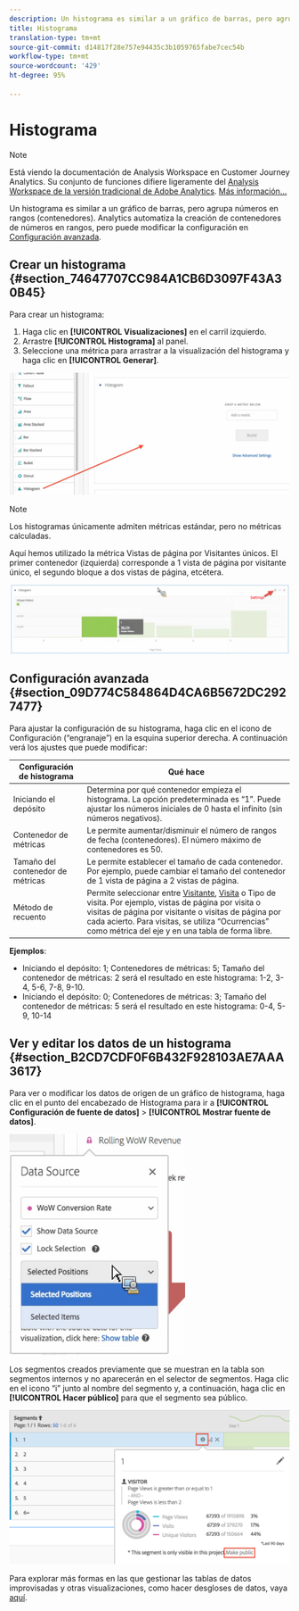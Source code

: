 ```yaml
---
description: Un histograma es similar a un gráfico de barras, pero agrupa números en rangos (contenedores).
title: Histograma
translation-type: tm+mt
source-git-commit: d14817f28e757e94435c3b1059765fabe7cec54b
workflow-type: tm+mt
source-wordcount: '429'
ht-degree: 95%

---
```



# Histograma

>[!NOTE]
>
>Está viendo la documentación de Analysis Workspace en Customer Journey Analytics. Su conjunto de funciones difiere ligeramente del [Analysis Workspace de la versión tradicional de Adobe Analytics](https://docs.adobe.com/content/help/es-ES/analytics/analyze/analysis-workspace/home.html). [Más información...](/help/getting-started/cja-aa.md)

Un histograma es similar a un gráfico de barras, pero agrupa números en rangos (contenedores). Analytics automatiza la creación de contenedores de números en rangos, pero puede modificar la configuración en [Configuración avanzada](#section_09D774C584864D4CA6B5672DC2927477).

## Crear un histograma {#section_74647707CC984A1CB6D3097F43A30B45}

Para crear un histograma:

1. Haga clic en **[!UICONTROL Visualizaciones]** en el carril izquierdo.
1. Arrastre **[!UICONTROL Histograma]** al panel.
1. Seleccione una métrica para arrastrar a la visualización del histograma y haga clic en **[!UICONTROL Generar]**.

![](assets/histogram.png)

>[!NOTE]
>
>Los histogramas únicamente admiten métricas estándar, pero no métricas calculadas.

Aquí hemos utilizado la métrica Vistas de página por Visitantes únicos. El primer contenedor (izquierda) corresponde a 1 vista de página por visitante único, el segundo bloque a dos vistas de página, etcétera.

![](assets/histogram2.png)

## Configuración avanzada {#section_09D774C584864D4CA6B5672DC2927477}

Para ajustar la configuración de su histograma, haga clic en el icono de Configuración (“engranaje”) en la esquina superior derecha. A continuación verá los ajustes que puede modificar:

| Configuración de histograma | Qué hace |
|---|---|
| Iniciando el depósito | Determina por qué contenedor empieza el histograma. La opción predeterminada es “1”. Puede ajustar los números iniciales de 0 hasta el infinito (sin números negativos). |
| Contenedor de métricas | Le permite aumentar/disminuir el número de rangos de fecha (contenedores). El número máximo de contenedores es 50. |
| Tamaño del contenedor de métricas | Le permite establecer el tamaño de cada contenedor. Por ejemplo, puede cambiar el tamaño del contenedor de 1 vista de página a 2 vistas de página. |
| Método de recuento | Permite seleccionar entre [Visitante](https://docs.adobe.com/content/help/en/analytics/components/metrics/unique-visitors.html), [Visita](https://docs.adobe.com/content/help/en/analytics/components/metrics/visits.html) o Tipo de visita. Por ejemplo, vistas de página por visita o visitas de página por visitante o visitas de página por cada acierto. Para visitas, se utiliza “Ocurrencias” como métrica del eje y en una tabla de forma libre. |

<!--Russ or Meike - Check Hit Type link above. -->

**Ejemplos**:

* Iniciando el depósito: 1; Contenedores de métricas: 5; Tamaño del contenedor de métricas: 2 será el resultado en este histograma: 1-2, 3-4, 5-6, 7-8, 9-10.
* Iniciando el depósito: 0; Contenedores de métricas: 3; Tamaño del contenedor de métricas: 5 será el resultado en este histograma: 0-4, 5-9, 10-14

## Ver y editar los datos de un histograma {#section_B2CD7CDF0F6B432F928103AE7AAA3617}

Para ver o modificar los datos de origen de un gráfico de histograma, haga clic en el punto del encabezado de Histograma para ir a **[!UICONTROL Configuración de fuente de datos]** > **[!UICONTROL Mostrar fuente de datos]**.

![](assets/manage-data-source.png)

Los segmentos creados previamente que se muestran en la tabla son segmentos internos y no aparecerán en el selector de segmentos. Haga clic en el icono “i” junto al nombre del segmento y, a continuación, haga clic en **[!UICONTROL Hacer público]** para que el segmento sea público.

![](assets/prebuilt_segments.png)

Para explorar más formas en las que gestionar las tablas de datos improvisadas y otras visualizaciones, como hacer desgloses de datos, vaya [aquí](https://docs.adobe.com/content/help/es-ES/analytics/analyze/analysis-workspace/visualizations/freeform-analysis-visualizations.html).
